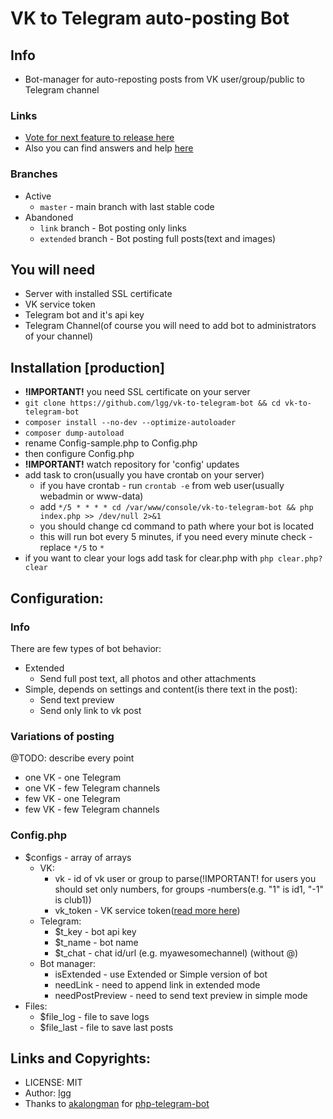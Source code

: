 # VK to Telegram auto-posting Bot 

## Info

* Bot-manager for auto-reposting posts from VK user/group/public to Telegram channel

### Links

* [Vote for next feature to release here](https://github.com/lgg/vk-to-telegram-bot/issues/1)
* Also you can find answers and help [here](./faq.md)

### Branches

* Active
    * `master` - main branch with last stable code
* Abandoned
    * `link` branch - Bot posting only links
    * `extended` branch - Bot posting full posts(text and images)

## You will need

* Server with installed SSL certificate
* VK service token
* Telegram bot and it's api key
* Telegram Channel(of course you will need to add bot to administrators of your channel)

## Installation [production]

* **!IMPORTANT!** you need SSL certificate on your server
* `git clone https://github.com/lgg/vk-to-telegram-bot && cd vk-to-telegram-bot`
* `composer install --no-dev --optimize-autoloader`
* `composer dump-autoload`
* rename Config-sample.php to Config.php
* then configure Config.php
* **!IMPORTANT!** watch repository for 'config' updates
* add task to cron(usually you have crontab on your server)
    * if you have crontab - run `crontab -e` from web user(usually webadmin or www-data)
    * add `*/5 * * * * cd /var/www/console/vk-to-telegram-bot && php index.php >> /dev/null 2>&1`
    * you should change cd command to path where your bot is located
    * this will run bot every 5 minutes, if you need every minute check - replace `*/5` to `*`
* if you want to clear your logs add task for clear.php with `php clear.php?clear`

## Configuration:

### Info 

There are few types of bot behavior:

* Extended
    * Send full post text, all photos and other attachments
* Simple, depends on settings and content(is there text in the post):
    * Send text preview 
    * Send only link to vk post
    
### Variations of posting

@TODO: describe every point
* one VK - one Telegram
* one VK - few Telegram channels
* few VK - one Telegram
* few VK - few Telegram channels

### Config.php

* $configs - array of arrays
    * VK:
        * vk - id of vk user or group to parse(!IMPORTANT! for users you should set only numbers, for groups -numbers(e.g. "1" is id1, "-1" is club1))
        * vk_token - VK service token([read more here](https://vk.com/dev/service_token))
    * Telegram:
        * $t_key - bot api key
        * $t_name - bot name
        * $t_chat - chat id/url (e.g. myawesomechannel) (without @)
    * Bot manager:
        * isExtended - use Extended or Simple version of bot
        * needLink - need to append link in extended mode
        * needPostPreview - need to send text preview in simple mode
* Files:
    * $file_log - file to save logs
    * $file_last - file to save last posts
    
## Links and Copyrights:

* LICENSE: MIT
* Author: [lgg](https://github.com/lgg)
* Thanks to [akalongman](https://github.com/akalongman) for [php-telegram-bot](https://github.com/akalongman/php-telegram-bot)
